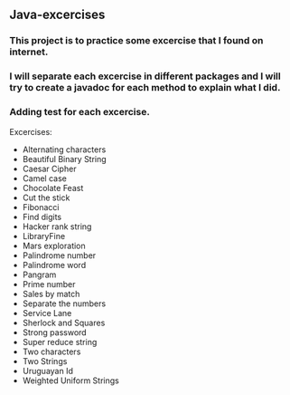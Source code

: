 ## Java-excercises

### This project is to practice some excercise that I found on internet.
### I will separate each excercise in different packages and I will try to create a javadoc for each method to explain what I did.
### Adding test for each excercise.
Excercises:

- Alternating characters
- Beautiful Binary String
- Caesar Cipher
- Camel case
- Chocolate Feast
- Cut the stick
- Fibonacci
- Find digits
- Hacker rank string
- LibraryFine
- Mars exploration
- Palindrome number
- Palindrome word
- Pangram
- Prime number
- Sales by match
- Separate the numbers
- Service Lane
- Sherlock and Squares
- Strong password
- Super reduce string
- Two characters
- Two Strings
- Uruguayan Id
- Weighted Uniform Strings
